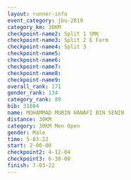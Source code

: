 ```yaml
---
layout: runner-info 
event_category: jbu-2019 
category_km: 30KM 
checkpoint-name2: Split 1 SMK 
checkpoint-name3: Split 2 E Farm 
checkpoint-name4: Split 3 
checkpoint-name5: 
checkpoint-name6: 
checkpoint-name7: 
checkpoint-name8: 
checkpoint-name9: 
overall_rank: 171
gender_rank: 134
category_rank: 89
bib: 31084
name: MOHAMMAD MUBIN HANAFI BIN SENIN
distance: 30KM
category: 30KM Men Open
gender: Male
time: 5-03-22
start: 2-00-00
checkpoint2: 4-12-04
checkpoint3: 6-30-00
finish: 7-03-22
---
```

